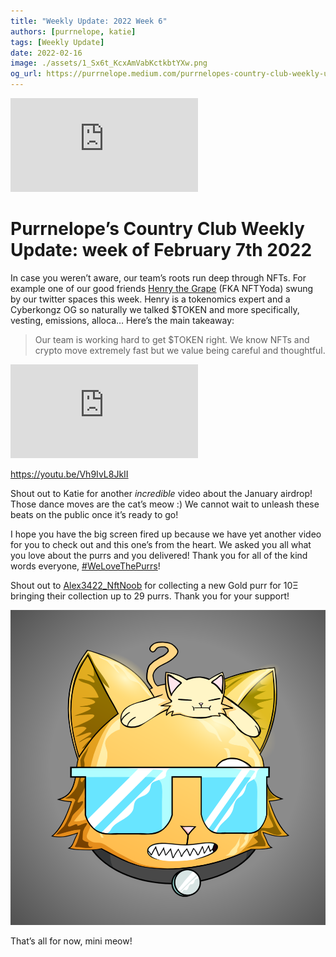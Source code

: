 ```yaml
---
title: "Weekly Update: 2022 Week 6"
authors: [purrnelope, katie]
tags: [Weekly Update]
date: 2022-02-16
image: ./assets/1_Sx6t_KcxAmVabKctkbtYXw.png
og_url: https://purrnelope.medium.com/purrnelopes-country-club-weekly-update-week-of-february-7th-2022-e5eadc840382
---
```


<iframe src="https://www.youtube.com/embed/SCs6G967UqU" title="YouTube video player" frameborder="0" allow="accelerometer; autoplay; clipboard-write; encrypted-media; gyroscope; picture-in-picture" allowFullScreen></iframe>

<!--truncate-->

# Purrnelope’s Country Club Weekly Update: week of February 7th 2022

In case you weren’t aware, our team’s roots run deep through NFTs. For example one of our good friends [Henry the Grape](https://twitter.com/HenryTheGrape?s=20&t=hzzTanp6Fz6xRvXV1TQCYw) (FKA NFTYoda) swung by our twitter spaces this week. Henry is a tokenomics expert and a Cyberkongz OG so naturally we talked $TOKEN and more specifically, vesting, emissions, alloca… Here’s the main takeaway:

> Our team is working hard to get $TOKEN right. We know NFTs and crypto move extremely fast but we value being careful and thoughtful.

<iframe src="https://www.youtube.com/embed/Vh9IvL8JkII" title="YouTube video player" frameborder="0" allow="accelerometer; autoplay; clipboard-write; encrypted-media; gyroscope; picture-in-picture" allowFullScreen></iframe>

https://youtu.be/Vh9IvL8JkII

Shout out to Katie for another _incredible_ video about the January airdrop! Those dance moves are the cat’s meow :) We cannot wait to unleash these beats on the public once it’s ready to go!

I hope you have the big screen fired up because we have yet another video for you to check out and this one’s from the heart. We asked you all what you love about the purrs and you delivered! Thank you for all of the kind words everyone, [#WeLoveThePurrs](https://twitter.com/hashtag/WeLoveThePurrs)!

Shout out to [Alex3422_NftNoob](https://opensea.io/Alex3422_NftNoob) for collecting a new Gold purr for 10Ξ bringing their collection up to 29 purrs. Thank you for your support!

![](./assets/1_Sx6t_KcxAmVabKctkbtYXw.png)

That’s all for now, mini meow!
